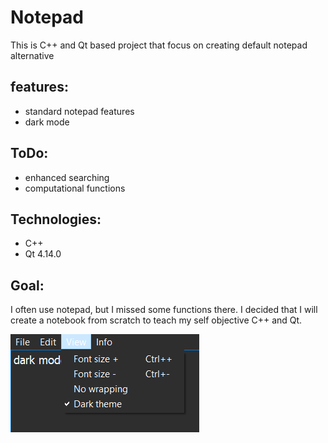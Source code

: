 # Notepad
This is C++ and Qt based project that focus on creating default notepad alternative
## features:
* standard notepad features
* dark mode
## ToDo:
* enhanced searching
* computational functions
## Technologies:
* C++
* Qt 4.14.0
## Goal:
I often use notepad, but I missed some functions there. 
I decided that I will create a notebook from scratch to teach my self objective C++ and Qt.

![dark mode](https://github.com/andrzejjurga/notepad/blob/master/img.png)
